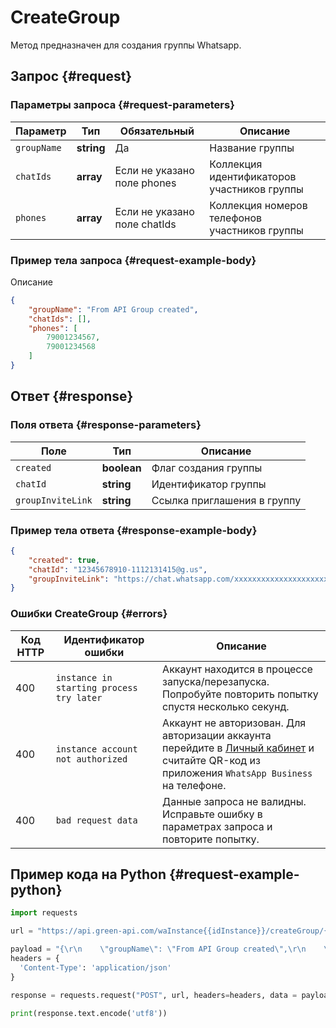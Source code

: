 # CreateGroup

Метод предназначен для создания группы Whatsapp.

## Запрос {#request}

### Параметры запроса {#request-parameters}

Параметр | Тип | Обязательный | Описание
----- | ----- | ----- | -----
`groupName` | **string** | Да | Название группы
`chatIds` | **array<string>** | Если не указано поле phones | Коллекция идентификаторов участников группы
`phones` | **array<integer>** | Если не указано поле chatIds | Коллекция номеров телефонов участников группы

### Пример тела запроса {#request-example-body}

Описание
```json
{
    "groupName": "From API Group created",
    "chatIds": [],
    "phones": [
        79001234567,
        79001234568
    ]
}
```

## Ответ {#response}

### Поля ответа {#response-parameters}

Поле | Тип |  Описание
----- | ----- | ----- 
`created` | **boolean** | Флаг создания группы
`chatId` | **string** | Идентификатор группы
`groupInviteLink` | **string** | Ссылка приглашения в группу

### Пример тела ответа {#response-example-body}

```json
{
    "created": true,
    "chatId": "12345678910-1112131415@g.us",
    "groupInviteLink": "https://chat.whatsapp.com/xxxxxxxxxxxxxxxxxxxxxx"
}
```

### Ошибки CreateGroup {#errors}

Код HTTP | Идентификатор ошибки | Описание
----- | ----- | -----
400 | `instance in starting process try later` | Аккаунт находится в процессе запуска/перезапуска. Попробуйте повторить попытку спустя несколько секунд.
400 | `instance account not authorized` | Аккаунт не авторизован. Для авторизации аккаунта перейдите в [Личный кабинет](https://cabinet.green-api.com) и считайте QR-код из приложения `WhatsApp Business` на телефоне.
400 | `bad request data` | Данные запроса не валидны. Исправьте ошибку в параметрах запроса и повторите попытку.

## Пример кода на Python  {#request-example-python}

```python
import requests

url = "https://api.green-api.com/waInstance{{idInstance}}/createGroup/{{apiTokenInstance}}"

payload = "{\r\n    \"groupName\": \"From API Group created\",\r\n    \"chatIds\": [],\r\n    \"phones\": [\r\n        79001234567,\r\n        79001234568\r\n    ]\r\n}\r\n"
headers = {
  'Content-Type': 'application/json'
}

response = requests.request("POST", url, headers=headers, data = payload)

print(response.text.encode('utf8'))
```